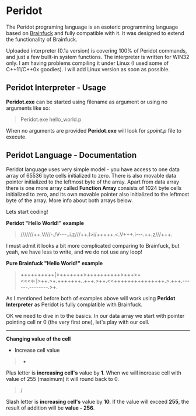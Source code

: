 Peridot
=======

The Peridot programing language is an esoteric programming language based on [Brainfuck](http://en.wikipedia.org/wiki/Brainfuck) and fully compatible with it.
It was designed to extend the functionality of Brainfuck.

Uploaded interpreter (0.1a version) is covering 100% of Peridot commands, and just a few built-in system functions. The interpreter is written for WIN32 only. I am having problems compiling it under Linux (I used some of C++11/C++0x goodies). I will add Linux version as soon as possible.

Peridot Interpreter - Usage
---------------------------

**Peridot.exe** can be started using filename as argument or using no arguments like so:

> Peridot.exe hello_world.p

When no arguments are provided **Peridot.exe** will look for *spoint.p* file to execute.

Peridot Language - Documentation
--------------------------------

Peridot language uses very simple model - you have access to one data array of 65536 byte cells initialized to zero. There is also movable data pointer initialized to the leftmost byte of the array.
Apart from data array there is one more array called **Function Array** consists of 1024 byte cells initialized to zero, and its own movable pointer also initialized to the leftmost byte of the array. More info about both arrays below.

Lets start coding!

**Peridot "Hello World!" example**

> ///////++.V///-./V---..i.z///++.I>i/+++++.<.V+++.i---.\++.z///+++.

I must admit it looks a bit more complicated comparing to Brainfuck, but yeah, we have less to write, and we do not use any loop!

**Pure Brainfuck "Hello World!" example**

> ++++++++++[>+++++++>++++++++++>+++>+<<<<-]>++.>+.+++++++..+++.>++.<<+++++++++++++++.>.+++.------.--------.>+.

As I mentioned before both of examples above will work using **Peridot Interpreter** as Peridot is fully complatible with Brainfuck.

OK we need to dive in to the basics. In our data array we start with pointer pointing cell nr 0 (the very first one), let's play with our cell.
______________________________
**Changing value of the cell**
* Increase cell value

> +

Plus letter is **increasing cell's** value by **1**. When we will increase cell with value of 255 (maximum) it will round back to 0.

> /

Slash letter is **increasing cell's** value by **10**. If the value will exceed **255**, the result of addition will be **value - 256**.
